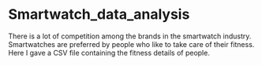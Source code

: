 # Smartwatch_data_analysis
There is a lot of competition among the brands in the smartwatch industry. Smartwatches are preferred by people who like to take care of their fitness. Here I gave a CSV file containing the fitness details of people.
